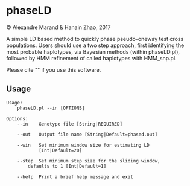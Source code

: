 # phaseLD
&copy; Alexandre Marand & Hanain Zhao, 2017


A simple LD based method to quickly phase pseudo-oneway test cross populations. Users should use a two step approach, first identifying the most probable haplotypes, via Bayesian methods (within phaseLD.pl), followed by HMM refinement of called haplotypes with HMM_snp.pl. 

Please cite "" if you use this software.  

## Usage
```
Usage:
    phaseLD.pl --in [OPTIONS]

Options:
    --in    Genotype file [String|REQUIRED]

    --out   Output file name [String|Default=phased.out]

    --win   Set minimum window size for estimating LD
            [Int|Default=20]

    --step  Set minimum step size for the sliding window, 
	    defaults to 1 [Int|Default=1]

    --help  Print a brief help message and exit
```
